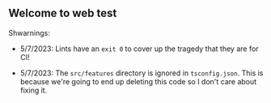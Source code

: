 ## Welcome to web test

Shwarnings:

- 5/7/2023: Lints have an `exit 0` to cover up the tragedy that they are for CI!

- 5/7/2023: The `src/features` directory is ignored in `tsconfig.json`. This is because we're going to end up deleting this code so I don't care about fixing it.
